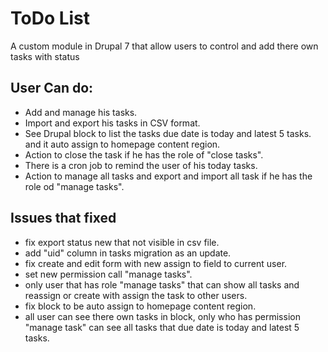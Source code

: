 # ToDo List

A custom module in Drupal 7 that allow users to control and add there own tasks with status 


## User Can do:

- Add and manage his tasks.
- Import and export his tasks in CSV format.
- See Drupal block to list the tasks due date is today and latest 5 tasks. and it auto assign to homepage content region.
- Action to close the task if he has the role of "close tasks".
- There is a cron job to remind the user of his today tasks.
- Action to manage all tasks and export and import all task if he has the role od "manage tasks".

## Issues that fixed 

- fix export status new that not visible in csv file.
- add "uid" column in tasks migration as an update. 
- fix create and edit form with new assign to field to current user.
- set new permission call "manage tasks".
- only user that has role "manage tasks" that can show all tasks and reassign or create with assign the task to other users.
- fix block to be auto assign to homepage content region.
- all user can see there own tasks in block, only who has permission "manage task" can see all tasks that due date is today and latest 5 tasks.
